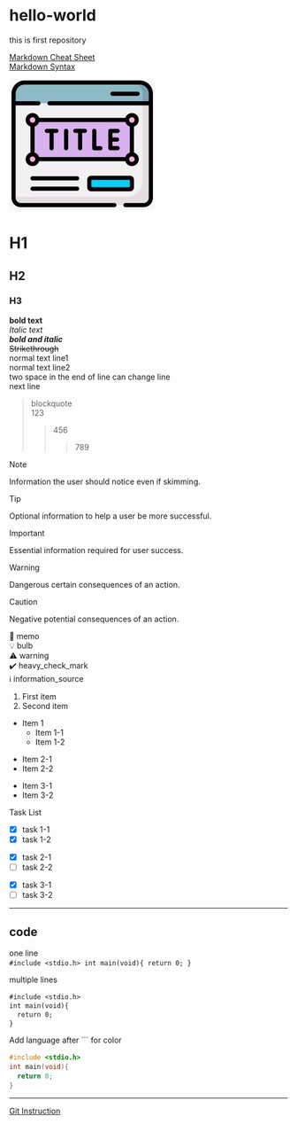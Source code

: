 # hello-world
this is first repository

[Markdown Cheat Sheet](https://www.markdownguide.org/cheat-sheet/)\
[Markdown Syntax](https://www.dotcms.com/docs/latest/markdown-syntax)

![my title picture](https://github.com/Lewis24Lin/hello-world/blob/main/title_picture1.JPG)

# H1
## H2
### H3

**bold text**\
*Italic text*\
***bold and italic***\
~~Strikethrough~~\
normal text line1\
normal text line2\
two space in the end of line can change line  
next line

> blockquote\
> 123
>> 456
>>> 789

> [!NOTE]
> Information the user should notice even if skimming.

> [!TIP]
> Optional information to help a user be more successful.

> [!IMPORTANT]
> Essential information required for user success.

> [!WARNING]
> Dangerous certain consequences of an action.

> [!CAUTION]
> Negative potential consequences of an action.

:memo: memo\
:bulb: bulb\
:warning: warning\
✔️ heavy_check_mark\
:information_source: information_source

1. First item
3. Second item

* Item 1
  * Item 1-1
  * Item 1-2
+ Item 2-1
+ Item 2-2
- Item 3-1
- Item 3-2

Task List
* [x] task 1-1
* [x] task 1-2
+ [x] task 2-1
+ [ ] task 2-2
- [x] task 3-1
- [ ] task 3-2

---

## code

one line  
`#include <stdio.h>
int main(void){
  return 0;
}
`

multiple lines
```
#include <stdio.h>
int main(void){
  return 0;
}
```

Add language after ``` for color
```c
#include <stdio.h>
int main(void){
  return 0;
}
```

***

[Git Instruction](https://github.com/Lewis24Lin/hello-world.git)
